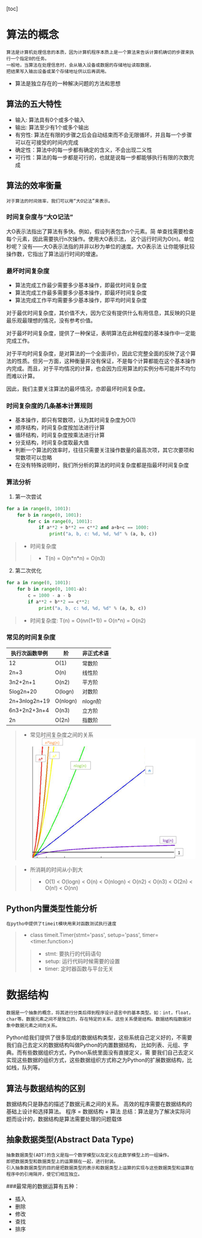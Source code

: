 [toc]
# 算法的概念
    算法是计算机处理信息的本质，因为计算机程序本质上是一个算法来告诉计算机确切的步骤来执行一个指定0的任务。
    一般地，当算法在处理信息时，会从输入设备或数据的存储地址读取数据，
    把结果写入输出设备或某个存储地址供以后再调用。
- 算法是独立存在的一种解决问题的方法和思想
## 算法的五大特性
- 输入: 算法具有0个或多个输入
- 输出: 算法至少有1个或多个输出
- 有穷性: 算法在有限的步骤之后会自动结束而不会无限循环，并且每一个步骤可以在可接受的时间内完成
- 确定性：算法中的每一步都有确定的含义，不会出现二义性
- 可行性：算法的每一步都是可行的，也就是说每一步都能够执行有限的次数完成
## 算法的效率衡量
    对于算法的时间效率，我们可以用“大O记法”来表示。
### 时间复杂度与“大O记法”
大O表示法指出了算法有多快。例如，假设列表包含n个元素。简
单查找需要检查每个元素，因此需要执行n次操作。使用大O表示法，
这个运行时间为O(n)。单位秒呢？没有——大O表示法指的并非以秒为单位的速度。大O表示法
让你能够比较操作数，它指出了算法运行时间的增速。

### 最坏时间复杂度
- 算法完成工作最少需要多少基本操作，即最优时间复杂度
- 算法完成工作最多需要多少基本操作，即最坏时间复杂度
- 算法完成工作平均需要多少基本操作，即平均时间复杂度

对于最优时间复杂度，其价值不大，因为它没有提供什么有用信息，其反映的只是最乐观最理想的情况，没有参考价值。

对于最坏时间复杂度，提供了一种保证，表明算法在此种程度的基本操作中一定能完成工作。

对于平均时间复杂度，是对算法的一个全面评价，因此它完整全面的反映了这个算法的性质。但另一方面，这种衡量并没有保证，不是每个计算都能在这个基本操作内完成。而且，对于平均情况的计算，也会因为应用算法的实例分布可能并不均匀而难以计算。

因此，我们主要关注算法的最坏情况，亦即最坏时间复杂度。
### 时间复杂度的几条基本计算规则
- 基本操作，即只有常数项，认为其时间复杂度为O(1)
- 顺序结构，时间复杂度按加法进行计算
- 循环结构，时间复杂度按乘法进行计算
- 分支结构，时间复杂度取最大值
- 判断一个算法的效率时，往往只需要关注操作数量的最高次项，其它次要项和常数项可以忽略
- 在没有特殊说明时，我们所分析的算法的时间复杂度都是指最坏时间复杂度
### 算法分析
1. 第一次尝试
```python
for a in range(0, 1001):
    for b in range(0, 1001):
        for c in range(0, 1001):
            if a**2 + b**2 == c**2 and a+b+c == 1000:
                print("a, b, c: %d, %d, %d" % (a, b, c))
```
>- 时间复杂度 
>>- T(n) = O(n\*n*n) = O(n3)
2. 第二次优化
```python
for a in range(0, 1001):
    for b in range(0, 1001-a):
        c = 1000 - a - b
        if a**2 + b**2 == c**2:
            print("a, b, c: %d, %d, %d" % (a, b, c))
```
>- 时间复杂度: T(n) = O(n*n*(1+1)) = O(n*n) = O(n2)
### 常见的时间复杂度


| 执行次函数举例 | 阶 | 非正式术语|
|---|---|---|
|12|	O(1)	|常数阶|
|2n+3|	O(n)	|线性阶|
|3n2+2n+1|	O(n2)	|平方阶|
|5log2n+20|	O(logn)	|对数阶|
|2n+3nlog2n+19|	O(nlogn)|	nlogn阶|
|6n3+2n2+3n+4|	O(n3)|	立方阶|
|2n	|O(2n)	|指数阶|
>- 常见时间复杂度之间的关系
![img](../png/算法效率关系.bmp)

>- 所消耗的时间从小到大
>>- O(1) < O(logn) < O(n) < O(nlogn) < O(n2) < O(n3) < O(2n) < O(n!) < O(nn)
## Python内置类型性能分析
    在pytho中提供了timeit模块用来对函数测试执行速度
>- class timeit.Timer(stmt='pass', setup='pass', timer=<timer.function>)
>>- stmt: 要执行的代码语句
>>- setup: 运行代码时候需要的设置
>>- timer: 定时器函数与平台无关
# 数据结构
    数据是一个抽象的概念，将其进行分类后得到程序设计语言中的基本类型。如：int，float，char等。数据元素之间不是独立的，存在特定的关系，这些关系便是结构。数据结构指数据对象中数据元素之间的关系。
    
Python给我们提供了很多现成的数据结构类型，这些系统自己定义好的，不需要我们自己去定义的数据结构叫做Python的内置数据结构，
比如列表、元组、字典。而有些数据组织方式，Python系统里面没有直接定义，需
要我们自己去定义实现这些数据的组织方式，这些数据组织方式称之为Python的扩展数据结构，比如栈，队列等。

## 算法与数据结构的区别
数据结构只是静态的描述了数据元素之间的关系。
高效的程序需要在数据结构的基础上设计和选择算法。
程序 = 数据结构 + 算法
总结：算法是为了解决实际问题而设计的，数据结构是算法需要处理的问题载体

 ## 抽象数据类型(Abstract Data Type)
    抽象数据类型(ADT)的含义是指一个数学模型以及定义在此数学模型上的一组操作。
    即把数据类型和数据类型上的运算捆在一起，进行封装。
    引入抽象数据类型的目的是把数据类型的表示和数据类型上运算的实现与这些数据类型和运算在程序中的引用隔开，使它们相互独立。

###最常用的数据运算有五种：
- 插入
- 删除
- 修改
- 查找
- 排序